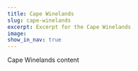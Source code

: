 ```yaml
---
title: Cape Winelands
slug: cape-winelands
excerpt: Excerpt for the Cape Winelands
image:
show_in_nav: true
---
```

Cape Winelands content